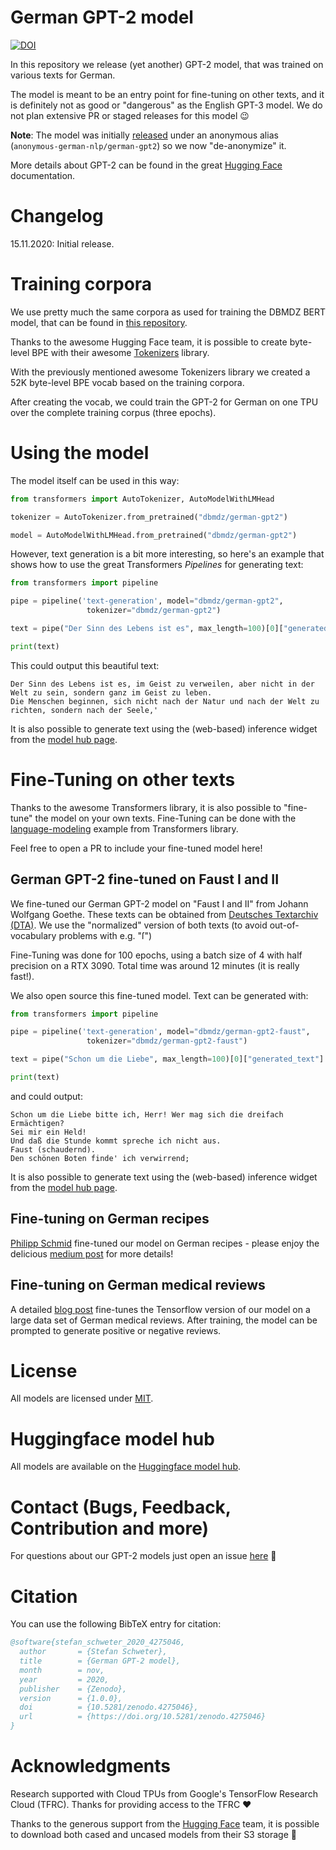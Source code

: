 # German GPT-2 model

[![DOI](https://zenodo.org/badge/DOI/10.5281/zenodo.4275046.svg)](https://doi.org/10.5281/zenodo.4275046)

In this repository we release (yet another) GPT-2 model, that was trained on various texts for German.

The model is meant to be an entry point for fine-tuning on other texts, and it is definitely not as good or "dangerous" as the English GPT-3 model. We do not plan extensive PR or staged releases for this model 😉

**Note**: The model was initially [released](https://huggingface.co/anonymous-german-nlp/german-gpt2) under an anonymous alias (`anonymous-german-nlp/german-gpt2`) so we now "de-anonymize" it.

More details about GPT-2 can be found in the great [Hugging Face](https://huggingface.co/transformers/model_doc/gpt2.html) documentation.

# Changelog

15.11.2020: Initial release.

# Training corpora

We use pretty much the same corpora as used for training the DBMDZ BERT model, that can be found in [this repository](https://github.com/dbmdz/berts).

Thanks to the awesome Hugging Face team, it is possible to create byte-level BPE with their awesome [Tokenizers](https://github.com/huggingface/tokenizers) library.

With the previously mentioned awesome Tokenizers library we created a 52K byte-level BPE vocab based on the training corpora.

After creating the vocab, we could train the GPT-2 for German on one TPU over the complete training corpus (three epochs).

# Using the model

The model itself can be used in this way:

```python
from transformers import AutoTokenizer, AutoModelWithLMHead

tokenizer = AutoTokenizer.from_pretrained("dbmdz/german-gpt2")

model = AutoModelWithLMHead.from_pretrained("dbmdz/german-gpt2")
```

However, text generation is a bit more interesting, so here's an example that shows how to use the great Transformers *Pipelines* for generating text:

```python
from transformers import pipeline

pipe = pipeline('text-generation', model="dbmdz/german-gpt2",
                 tokenizer="dbmdz/german-gpt2")

text = pipe("Der Sinn des Lebens ist es", max_length=100)[0]["generated_text"]

print(text)
```

This could output this beautiful text:

```
Der Sinn des Lebens ist es, im Geist zu verweilen, aber nicht in der Welt zu sein, sondern ganz im Geist zu leben.
Die Menschen beginnen, sich nicht nach der Natur und nach der Welt zu richten, sondern nach der Seele,'
```

It is also possible to generate text using the (web-based) inference widget from the [model hub page](https://huggingface.co/dbmdz/german-gpt2).

# Fine-Tuning on other texts

Thanks to the awesome Transformers library, it is also possible to "fine-tune" the model on your own texts. Fine-Tuning can be done with the [language-modeling](https://github.com/huggingface/transformers/tree/master/examples/language-modeling) example from Transformers library.

Feel free to open a PR to include your fine-tuned model here!

## German GPT-2 fine-tuned on Faust I and II

We fine-tuned our German GPT-2 model on "Faust I and II" from Johann Wolfgang Goethe. These texts can be obtained from [Deutsches Textarchiv (DTA)](http://www.deutschestextarchiv.de/book/show/goethe_faust01_1808). We use the "normalized" version of both texts (to avoid out-of-vocabulary problems with e.g. "ſ")

Fine-Tuning was done for 100 epochs, using a batch size of 4 with half precision on a RTX 3090. Total time was around 12 minutes (it is really fast!).

We also open source this fine-tuned model. Text can be generated with:

```python
from transformers import pipeline

pipe = pipeline('text-generation', model="dbmdz/german-gpt2-faust",
                 tokenizer="dbmdz/german-gpt2-faust")

text = pipe("Schon um die Liebe", max_length=100)[0]["generated_text"]

print(text)
```

and could output:

```
Schon um die Liebe bitte ich, Herr! Wer mag sich die dreifach Ermächtigen?
Sei mir ein Held!
Und daß die Stunde kommt spreche ich nicht aus.
Faust (schaudernd).
Den schönen Boten finde' ich verwirrend;
```

It is also possible to generate text using the (web-based) inference widget from the [model hub page](https://huggingface.co/dbmdz/german-gpt2-faust).

## Fine-tuning on German recipes

[Philipp Schmid](https://github.com/philschmid) fine-tuned our model on German recipes - please enjoy the delicious [medium post](https://towardsdatascience.com/fine-tune-a-non-english-gpt-2-model-with-huggingface-9acc2dc7635b) for more details!

## Fine-tuning on German medical reviews
A detailed [blog post](https://data-dive.com/finetune-german-gpt2-on-tpu-transformers-tensorflow-for-text-generation-of-reviews) fine-tunes the Tensorflow version of our model on a large data set of German medical reviews. After training, the model can be prompted to generate positive or negative reviews.

# License

All models are licensed under [MIT](LICENSE).

# Huggingface model hub

All models are available on the [Huggingface model hub](https://huggingface.co/dbmdz).

# Contact (Bugs, Feedback, Contribution and more)

For questions about our GPT-2 models just open an issue
[here](https://github.com/stefan-it/german-gpt/issues/new) 🤗

# Citation

You can use the following BibTeX entry for citation:

```bibtex
@software{stefan_schweter_2020_4275046,
  author       = {Stefan Schweter},
  title        = {German GPT-2 model},
  month        = nov,
  year         = 2020,
  publisher    = {Zenodo},
  version      = {1.0.0},
  doi          = {10.5281/zenodo.4275046},
  url          = {https://doi.org/10.5281/zenodo.4275046}
}
```

# Acknowledgments

Research supported with Cloud TPUs from Google's TensorFlow Research Cloud (TFRC).
Thanks for providing access to the TFRC ❤️

Thanks to the generous support from the [Hugging Face](https://huggingface.co/) team,
it is possible to download both cased and uncased models from their S3 storage 🤗
